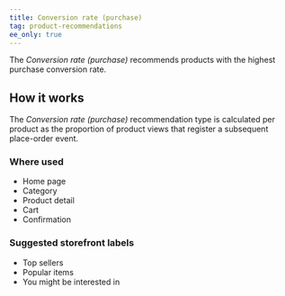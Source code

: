 ```yaml
---
title: Conversion rate (purchase)
tag: product-recommendations
ee_only: true
---
```


The _Conversion rate (purchase)_ recommends products with the highest purchase conversion rate.

## How it works

The _Conversion rate (purchase)_ recommendation type is calculated per product as the proportion of product views that register a subsequent place-order event.

### Where used

- Home page
- Category
- Product detail
- Cart
- Confirmation

### Suggested storefront labels

- Top sellers
- Popular items
- You might be interested in
